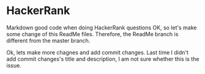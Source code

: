 # HackerRank
Markdown good code when doing HackerRank questions
OK, so let's make some change of this ReadMe files. Therefore, the ReadMe branch is different from the master branch.

Ok, lets make more chagnes and add commit changes. Last time I didn't add commit changes's title and description, I am not sure whether this is the issue.
